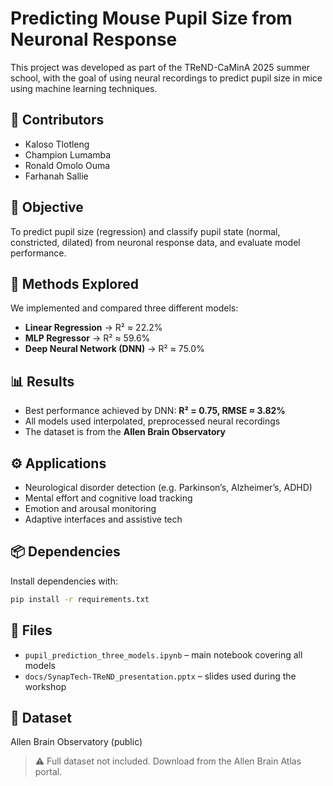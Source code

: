 # Predicting Mouse Pupil Size from Neuronal Response

This project was developed as part of the TReND-CaMinA 2025 summer school, with the goal of using neural recordings to predict pupil size in mice using machine learning techniques.

## 👥 Contributors

- Kaloso Tlotleng
- Champion Lumamba
- Ronald Omolo Ouma
- Farhanah Sallie

## 🎯 Objective

To predict pupil size (regression) and classify pupil state (normal, constricted, dilated) from neuronal response data, and evaluate model performance.

## 🧪 Methods Explored

We implemented and compared three different models:

- **Linear Regression** → R² ≈ 22.2%
- **MLP Regressor** → R² ≈ 59.6%
- **Deep Neural Network (DNN)** → R² ≈ 75.0%

## 📊 Results

- Best performance achieved by DNN: **R² = 0.75, RMSE ≈ 3.82%**
- All models used interpolated, preprocessed neural recordings
- The dataset is from the **Allen Brain Observatory**

## ⚙️ Applications

- Neurological disorder detection (e.g. Parkinson’s, Alzheimer’s, ADHD)
- Mental effort and cognitive load tracking
- Emotion and arousal monitoring
- Adaptive interfaces and assistive tech

## 📦 Dependencies

Install dependencies with:

```bash
pip install -r requirements.txt
```

## 📁 Files

- `pupil_prediction_three_models.ipynb` – main notebook covering all models
- `docs/SynapTech-TReND_presentation.pptx` – slides used during the workshop

## 📄 Dataset

Allen Brain Observatory (public)

> ⚠️ Full dataset not included. Download from the Allen Brain Atlas portal.
